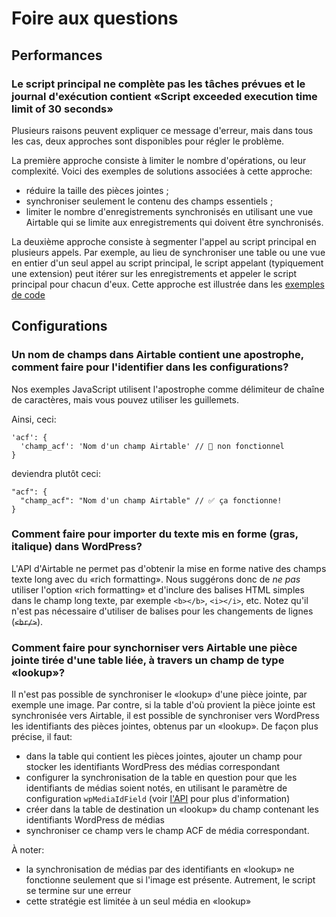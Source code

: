 # Foire aux questions

## Performances

### Le script principal ne complète pas les tâches prévues et le journal d'exécution contient «Script exceeded execution time limit of 30 seconds»

Plusieurs raisons peuvent expliquer ce message d'erreur, mais dans tous les cas, deux approches sont disponibles pour régler le problème.

La première approche consiste à limiter le nombre d'opérations, ou leur complexité. Voici des exemples de solutions associées à cette approche:

* réduire la taille des pièces jointes ;
* synchroniser seulement le contenu des champs essentiels ;
* limiter le nombre d'enregistrements synchronisés en utilisant une vue Airtable qui se limite aux enregistrements qui doivent être synchronisés.

La deuxième approche consiste à segmenter l'appel au script principal en plusieurs appels. Par exemple, au lieu de synchroniser une table ou une vue en entier d'un seul appel au script principal, le script appelant (typiquement une extension) peut itérer sur les enregistrements et appeler le script principal pour chacun d'eux. Cette approche est illustrée dans les [exemples de code](../scripts/loopOverRecordsSync.js)

## Configurations

### Un nom de champs dans Airtable contient une apostrophe, comment faire pour l'identifier dans les configurations?

Nos exemples JavaScript utilisent l'apostrophe comme délimiteur de chaîne de caractères, mais vous pouvez utiliser les guillemets.

Ainsi, ceci:

```
'acf': {
  'champ_acf': 'Nom d'un champ Airtable' // 🚫 non fonctionnel
}
```

deviendra plutôt ceci:

```
"acf": {
  "champ_acf": "Nom d'un champ Airtable" // ✅ ça fonctionne!
}
```

### Comment faire pour importer du texte mis en forme (gras, italique) dans WordPress?

L'API d'Airtable ne permet pas d'obtenir la mise en forme native des champs texte long avec du «rich formatting». Nous suggérons donc de _ne pas_ utiliser l'option «rich formatting» et d'inclure des balises HTML simples dans le champ long texte, par exemple `<b></b>`, `<i></i>`, etc. Notez qu'il n'est pas nécessaire d'utiliser de balises pour les changements de lignes (~~`<br/>`~~).

### Comment faire pour synchorniser vers Airtable une pièce jointe tirée d'une table liée, à travers un champ de type «lookup»?

Il n'est pas possible de synchroniser le «lookup» d'une pièce jointe, par exemple une image. Par contre, si la table d'où provient la pièce jointe est synchronisée vers Airtable, il est possible de synchroniser vers WordPress les identifiants des pièces jointes, obtenus par un «lookup». De façon plus précise, il faut:

* dans la table qui contient les pièces jointes, ajouter un champ pour stocker les identifiants WordPress des médias correspondant
* configurer la synchronisation de la table en question pour que les identifiants de médias soient notés, en utilisant le paramètre de configuration `wpMediaIdField` (voir [l'API](api.md) pour plus d'information)
* créer dans la table de destination un «lookup» du champ contenant les identifiants WordPress de médias
* synchroniser ce champ vers le champ ACF de média correspondant.

À noter:
* la synchronisation de médias par des identifiants en «lookup» ne fonctionne seulement que si l'image est présente. Autrement, le script se termine sur une erreur
* cette stratégie est limitée à un seul média en «lookup»
